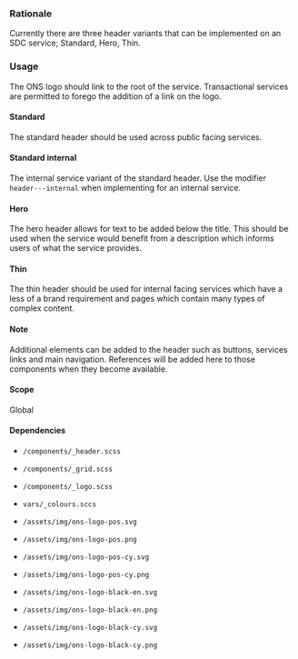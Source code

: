 ### Rationale
Currently there are three header variants that can be implemented on an SDC service; Standard, Hero, Thin.


### Usage
The ONS logo should link to the root of the service. Transactional services are permitted to forego the addition of a link on the logo.

#### Standard
The standard header should be used across public facing services.

#### Standard internal
The internal service variant of the standard header. Use the modifier `header---internal` when implementing for an internal service.

#### Hero
The hero header allows for text to be added below the title. This should be used when the service would benefit from a description which informs users of what the service provides.

#### Thin
The thin header should be used for internal facing services which have a less of a brand requirement and pages which contain many types of complex content.

#### Note
Additional elements can be added to the header such as buttons, services links and main navigation. References will be added here to those components when they become available.

#### Scope
Global

#### Dependencies
* `/components/_header.scss`
* `/components/_grid.scss`
* `/components/_logo.scss`
* `vars/_colours.sccs`

* `/assets/img/ons-logo-pos.svg`
* `/assets/img/ons-logo-pos.png`
* `/assets/img/ons-logo-pos-cy.svg`
* `/assets/img/ons-logo-pos-cy.png`
* `/assets/img/ons-logo-black-en.svg`
* `/assets/img/ons-logo-black-en.png`
* `/assets/img/ons-logo-black-cy.svg`
* `/assets/img/ons-logo-black-cy.png`
